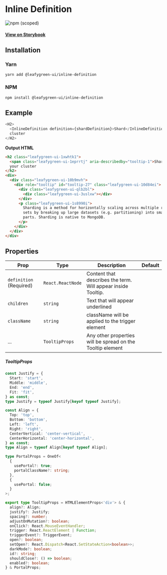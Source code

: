 # Inline Definition

![npm (scoped)](https://img.shields.io/npm/v/@leafygreen-ui/inline-definition.svg)

#### [View on Storybook](https://mongodb.github.io/leafygreen-ui/?path=/story/inline-definition--default)

## Installation

### Yarn

```shell
yarn add @leafygreen-ui/inline-definition
```

### NPM

```shell
npm install @leafygreen-ui/inline-definition
```

## Example

```js
<H2>
  <InlineDefinition definition={shardDefinition}>Shard</InlineDefinition> your
  cluster
</H2>
```

**Output HTML**

```html
<h2 class="leafygreen-ui-1xwhtk1">
  <span class="leafygreen-ui-1eprrtj" aria-describedby="tooltip-1">Shard</span>
  your cluster
</h2>
<div>
  <div class="leafygreen-ui-10b9mvh">
    <div role="tooltip" id="tooltip-27" class="leafygreen-ui-10d84ei">
      <div class="leafygreen-ui-qlb2bl">
        <div class="leafygreen-ui-3uslxw"></div>
      </div>
      <p class="leafygreen-ui-1s8990i">
        Sharding is a method for horizontally scaling across multiple replica
        sets by breaking up large datasets (e.g. partitioning) into smaller
        parts. Sharding is native to MongoDB.
      </p>
    </div>
  </div>
</div>
```

## Properties

| Prop                    | Type              | Description                                                  | Default |
| ----------------------- | ----------------- | ------------------------------------------------------------ | ------- |
| `definition` (Required) | `React.ReactNode` | Content that describes the term. Will appear inside Tooltip. |         |
| `children`              | `string`          | Text that will appear underlined                             |         |
| `className`             | `string`          | className will be applied to the trigger element             |         |
| ...                     | `TooltipProps`    | Any other properties will be spread on the Tooltip element   |         |

##### TooltipProps

```typescript
const Justify = {
  Start: 'start',
  Middle: 'middle',
  End: 'end',
  Fit: 'fit',
} as const;
type Justify = typeof Justify[keyof typeof Justify];

const Align = {
  Top: 'top',
  Bottom: 'bottom',
  Left: 'left',
  Right: 'right',
  CenterVertical: 'center-vertical',
  CenterHorizontal: 'center-horizontal',
} as const;
type Align = typeof Align[keyof typeof Align];

type PortalProps = OneOf<
  {
    usePortal?: true;
    portalClassName?: string;
  },
  {
    usePortal: false;
  }
>;

export type TooltipProps = HTMLElementProps<'div'> & {
  align?: Align;
  justify?: Justify;
  spacing?: number;
  adjustOnMutation?: boolean;
  onClick?: React.MouseEventHandler;
  trigger: React.ReactElement | Function;
  triggerEvent?: TriggerEvent;
  open?: boolean;
  setOpen?: React.Dispatch<React.SetStateAction<boolean>>;
  darkMode?: boolean;
  id?: string;
  shouldClose?: () => boolean;
  enabled?: boolean;
} & PortalProps;
```
